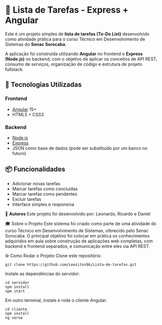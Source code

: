 # 📝 Lista de Tarefas - Express + Angular

Este é um projeto simples de **lista de tarefas (To-Do List)** desenvolvido como atividade prática para o curso Técnico em Desenvolvimento de Sistemas do **Senac Sorocaba**.

A aplicação foi construída utilizando **Angular** no frontend e **Express (Node.js)** no backend, com o objetivo de aplicar os conceitos de API REST, consumo de serviços, organização de código e estrutura de projeto fullstack.

## 🚀 Tecnologias Utilizadas

### Frontend
- [Angular](https://angular.io/) 15+
- HTML5 + CSS3

### Backend
- [Node.js](https://nodejs.org/)
- [Express](https://expressjs.com/)
- JSON como base de dados (pode ser substituído por um banco no futuro)

## 📦 Funcionalidades

- Adicionar novas tarefas
- Marcar tarefas como concluídas
- Marcar tarefas como pendentes
- Excluir tarefas
- Interface simples e responsiva

👥 **Autores**
Este projeto foi desenvolvido por:
Leonardo,
Ricardo e
Daniel

🎓 Sobre o Projeto
Este sistema foi criado como parte de uma atividade do curso Técnico em Desenvolvimento de Sistemas, oferecido pelo Senac Sorocaba. O principal objetivo foi colocar em prática os conhecimentos adquiridos em aula sobre construção de aplicações web completas, com backend e frontend separados, e comunicação entre eles via API REST.

⚙️ Como Rodar o Projeto
Clone este repositório:

```
git clone https://github.com/Leozitos96/Lista-de-tarefas.git

```

Instale as dependências do servidor:
```
cd servidor
npm install
npm start
```
Em outro terminal, instale e rode o cliente Angular:

```
cd cliente
npm install
ng serve
```


